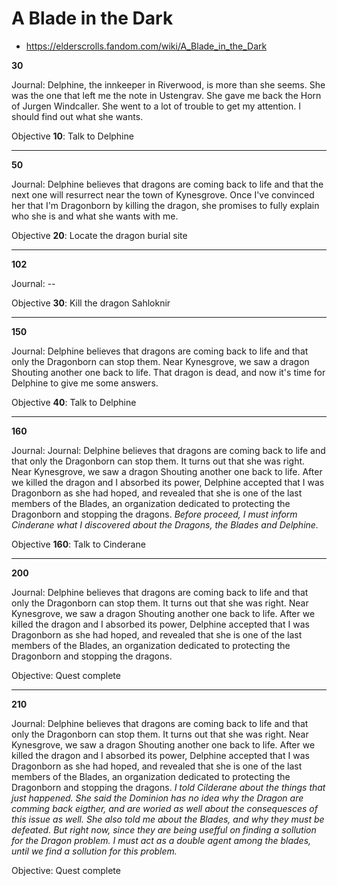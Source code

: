 # A Blade in the Dark

* https://elderscrolls.fandom.com/wiki/A_Blade_in_the_Dark


**30**

Journal:
Delphine, the innkeeper in Riverwood, is more than she seems. She was the one that left me the note in Ustengrav. She gave me back the Horn of Jurgen Windcaller. She went to a lot of trouble to get my attention. I should find out what she wants.

Objective **10**: Talk to Delphine

---- 


**50**

Journal: 
Delphine believes that dragons are coming back to life and that the next one will resurrect near the town of Kynesgrove. Once I've convinced her that I'm Dragonborn by killing the dragon, she promises to fully explain who she is and what she wants with me.

Objective **20**: Locate the dragon burial site

----


**102**

Journal: --

Objective **30**: Kill the dragon Sahloknir

----


**150**

Journal: Delphine believes that dragons are coming back to life and that only the Dragonborn can stop them. Near Kynesgrove, we saw a dragon Shouting another one back to life. That dragon is dead, and now it's time for Delphine to give me some answers.

Objective **40**: Talk to Delphine

----

**160**

Journal: Journal: Delphine believes that dragons are coming back to life and that only the Dragonborn can stop them. It turns out that she was right. Near Kynesgrove, we saw a dragon Shouting another one back to life. After we killed the dragon and I absorbed its power, Delphine accepted that I was Dragonborn as she had hoped, and revealed that she is one of the last members of the Blades, an organization dedicated to protecting the Dragonborn and stopping the dragons. _Before proceed, I must inform Cinderane what I discovered about the Dragons, the Blades and Delphine._

Objective **160**: Talk to Cinderane

----


**200**

Journal: Delphine believes that dragons are coming back to life and that only the Dragonborn can stop them. It turns out that she was right. Near Kynesgrove, we saw a dragon Shouting another one back to life. After we killed the dragon and I absorbed its power, Delphine accepted that I was Dragonborn as she had hoped, and revealed that she is one of the last members of the Blades, an organization dedicated to protecting the Dragonborn and stopping the dragons. 

Objective: Quest complete

----

**210**

Journal: Delphine believes that dragons are coming back to life and that only the Dragonborn can stop them. It turns out that she was right. Near Kynesgrove, we saw a dragon Shouting another one back to life. After we killed the dragon and I absorbed its power, Delphine accepted that I was Dragonborn as she had hoped, and revealed that she is one of the last members of the Blades, an organization dedicated to protecting the Dragonborn and stopping the dragons. 
_I told Cilderane  about the things that just happened. She said the Dominion has no idea why the Dragon are comming back eigther, and are woried as well about the consequesces of this issue as well. She also told me about the Blades, and why they must be defeated. But right now, since they are being usefful on finding a sollution for the Dragon problem. I must act as a double agent among the blades, until we find a sollution for this problem._

Objective: Quest complete



